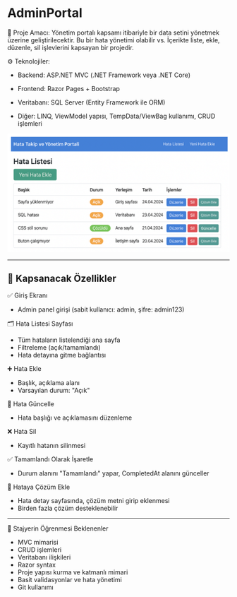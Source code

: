 # AdminPortal
🎯 Proje Amacı:
Yönetim portalı kapsamı itibariyle bir data setini yönetmek üzerine geliştirilecektir. Bu bir hata yönetimi olabilir vs. 
İçerikte liste, ekle, düzenle, sil işlevlerini kapsayan bir projedir.

⚙️ Teknolojiler:
* Backend: ASP.NET MVC (.NET Framework veya .NET Core)

* Frontend: Razor Pages + Bootstrap

* Veritabanı: SQL Server (Entity Framework ile ORM)

* Diğer: LINQ, ViewModel yapısı, TempData/ViewBag kullanımı, CRUD işlemleri

![ExampleUI](https://github.com/cmlcrn17/AdminPortal/blob/main/adminportal.png)

---

## 🧩 Kapsanacak Özellikler
✅ Giriş Ekranı
* Admin panel girişi (sabit kullanıcı: admin, şifre: admin123)

🗂️ Hata Listesi Sayfası
* Tüm hataların listelendiği ana sayfa
* Filtreleme (açık/tamamlandı)
* Hata detayına gitme bağlantısı

➕ Hata Ekle
* Başlık, açıklama alanı
* Varsayılan durum: "Açık"

📝 Hata Güncelle
* Hata başlığı ve açıklamasını düzenleme

❌ Hata Sil
* Kayıtlı hatanın silinmesi

✅ Tamamlandı Olarak İşaretle
* Durum alanını "Tamamlandı" yapar, CompletedAt alanını günceller

💬 Hataya Çözüm Ekle
* Hata detay sayfasında, çözüm metni girip eklenmesi
* Birden fazla çözüm desteklenebilir

---

🔄 Stajyerin Öğrenmesi Beklenenler
* MVC mimarisi
* CRUD işlemleri
* Veritabanı ilişkileri
* Razor syntax
* Proje yapısı kurma ve katmanlı mimari
* Basit validasyonlar ve hata yönetimi
* Git kullanımı
